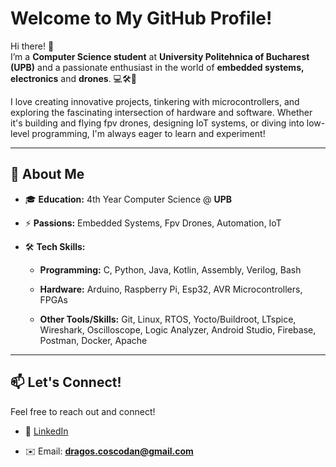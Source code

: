 # **Welcome to My GitHub Profile!**

Hi there! 👋  
I’m a **Computer Science student** at **University Politehnica of Bucharest (UPB)** and a passionate enthusiast in the world of **embedded systems, electronics** and **drones**. 💻🛠️🚀

I love creating innovative projects, tinkering with microcontrollers, and exploring the fascinating intersection of hardware and software. Whether it's building and flying fpv drones, designing IoT systems, or diving into low-level programming, I'm always eager to learn and experiment!

---

## 🌟 **About Me**

- 🎓 **Education:** 4th Year Computer Science @ **UPB**
    
- ⚡ **Passions:** Embedded Systems, Fpv Drones, Automation, IoT
    
- 🛠️ **Tech Skills:**
    
    - **Programming:** C, Python, Java, Kotlin, Assembly, Verilog, Bash
        
    - **Hardware:** Arduino, Raspberry Pi, Esp32, AVR Microcontrollers, FPGAs
        
    - **Other Tools/Skills:** Git, Linux, RTOS, Yocto/Buildroot, LTspice, Wireshark, Oscilloscope, Logic Analyzer, Android Studio, Firebase, Postman, Docker, Apache

---        

## 📫 **Let's Connect!**

Feel free to reach out and connect!

- 🔗 [LinkedIn](https://www.linkedin.com/in/dragos-coscodan-33b949206)
    
- ✉️ Email: **dragos.coscodan@gmail.com**
